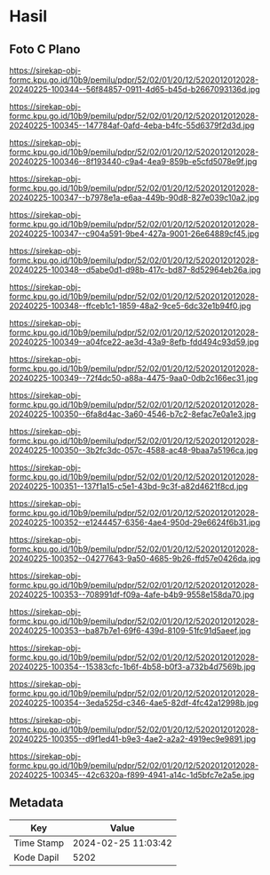 # Hasil

## Foto C Plano

https://sirekap-obj-formc.kpu.go.id/10b9/pemilu/pdpr/52/02/01/20/12/5202012012028-20240225-100344--56f84857-0911-4d65-b45d-b2667093136d.jpg

https://sirekap-obj-formc.kpu.go.id/10b9/pemilu/pdpr/52/02/01/20/12/5202012012028-20240225-100345--147784af-0afd-4eba-b4fc-55d6379f2d3d.jpg

https://sirekap-obj-formc.kpu.go.id/10b9/pemilu/pdpr/52/02/01/20/12/5202012012028-20240225-100346--8f193440-c9a4-4ea9-859b-e5cfd5078e9f.jpg

https://sirekap-obj-formc.kpu.go.id/10b9/pemilu/pdpr/52/02/01/20/12/5202012012028-20240225-100347--b7978e1a-e6aa-449b-90d8-827e039c10a2.jpg

https://sirekap-obj-formc.kpu.go.id/10b9/pemilu/pdpr/52/02/01/20/12/5202012012028-20240225-100347--c904a591-9be4-427a-9001-26e64889cf45.jpg

https://sirekap-obj-formc.kpu.go.id/10b9/pemilu/pdpr/52/02/01/20/12/5202012012028-20240225-100348--d5abe0d1-d98b-417c-bd87-8d52964eb26a.jpg

https://sirekap-obj-formc.kpu.go.id/10b9/pemilu/pdpr/52/02/01/20/12/5202012012028-20240225-100348--ffceb1c1-1859-48a2-9ce5-6dc32e1b94f0.jpg

https://sirekap-obj-formc.kpu.go.id/10b9/pemilu/pdpr/52/02/01/20/12/5202012012028-20240225-100349--a04fce22-ae3d-43a9-8efb-fdd494c93d59.jpg

https://sirekap-obj-formc.kpu.go.id/10b9/pemilu/pdpr/52/02/01/20/12/5202012012028-20240225-100349--72f4dc50-a88a-4475-9aa0-0db2c166ec31.jpg

https://sirekap-obj-formc.kpu.go.id/10b9/pemilu/pdpr/52/02/01/20/12/5202012012028-20240225-100350--6fa8d4ac-3a60-4546-b7c2-8efac7e0a1e3.jpg

https://sirekap-obj-formc.kpu.go.id/10b9/pemilu/pdpr/52/02/01/20/12/5202012012028-20240225-100350--3b2fc3dc-057c-4588-ac48-9baa7a5196ca.jpg

https://sirekap-obj-formc.kpu.go.id/10b9/pemilu/pdpr/52/02/01/20/12/5202012012028-20240225-100351--137f1a15-c5e1-43bd-9c3f-a82d4621f8cd.jpg

https://sirekap-obj-formc.kpu.go.id/10b9/pemilu/pdpr/52/02/01/20/12/5202012012028-20240225-100352--e1244457-6356-4ae4-950d-29e6624f6b31.jpg

https://sirekap-obj-formc.kpu.go.id/10b9/pemilu/pdpr/52/02/01/20/12/5202012012028-20240225-100352--04277643-9a50-4685-9b26-ffd57e0426da.jpg

https://sirekap-obj-formc.kpu.go.id/10b9/pemilu/pdpr/52/02/01/20/12/5202012012028-20240225-100353--708991df-f09a-4afe-b4b9-9558e158da70.jpg

https://sirekap-obj-formc.kpu.go.id/10b9/pemilu/pdpr/52/02/01/20/12/5202012012028-20240225-100353--ba87b7e1-69f6-439d-8109-51fc91d5aeef.jpg

https://sirekap-obj-formc.kpu.go.id/10b9/pemilu/pdpr/52/02/01/20/12/5202012012028-20240225-100354--15383cfc-1b6f-4b58-b0f3-a732b4d7569b.jpg

https://sirekap-obj-formc.kpu.go.id/10b9/pemilu/pdpr/52/02/01/20/12/5202012012028-20240225-100354--3eda525d-c346-4ae5-82df-4fc42a12998b.jpg

https://sirekap-obj-formc.kpu.go.id/10b9/pemilu/pdpr/52/02/01/20/12/5202012012028-20240225-100355--d9f1ed41-b9e3-4ae2-a2a2-4919ec9e9891.jpg

https://sirekap-obj-formc.kpu.go.id/10b9/pemilu/pdpr/52/02/01/20/12/5202012012028-20240225-100345--42c6320a-f899-4941-a14c-1d5bfc7e2a5e.jpg


## Metadata

| Key        | Value               |
| ---------- | ------------------- |
| Time Stamp | 2024-02-25 11:03:42 |
| Kode Dapil | 5202                |




